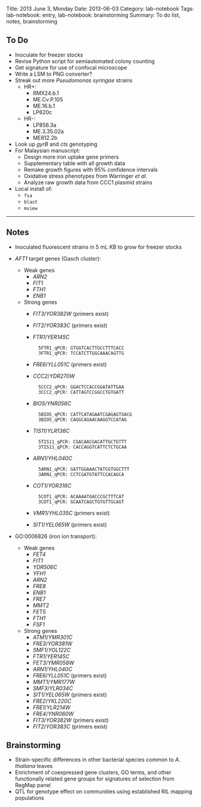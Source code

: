Title: 2013 June 3, Monday
Date: 2013-06-03
Category: lab-notebook
Tags: lab-notebook: entry, lab-notebook: brainstorming
Summary: To do list, notes, brainstorming

## To Do ##

- Inoculate for freezer stocks
- Revise Python script for semiautomated colony counting
- Get signature for use of confocal microscope
- Write a LSM to PNG converter?
- Streak out more _Pseudomonas syringae_ strains
    - HR+:
        - RMX24.b.1
        - ME.Cv.P.105
        - ME.16.b.1
        - LP620c
    - HR-:
        - LP856.3a
        - ME.3.35.02a
        - ME812.2b
- Look up _gyrB_ and _cts_ genotyping
- For Malaysian manuscript:
    - Design more iron uptake gene primers
    - Supplementary table with all growth data
    - Remake growth figures with 95% confidence intervals
    - Oxidative stress phenotypes from Warringer _et al._ 
    - Analyze raw growth data from CCC1 plasmid strains
- Local install of:
    - `fsa`
    - `blast`
    - `mview`

***

## Notes ##

- Inoculated fluorescent strains in 5 mL KB to grow for freezer stocks
- _AFT1_ target genes (Gasch cluster):
    - Weak genes
        - _ARN2_
        - _FIT1_
        - _FTH1_
        - _ENB1_
    - Strong genes
        - _FIT3_/_YOR382W_ (primers exist)
        - _FIT2_/_YOR383C_ (primers exist)
        - _FTR1_/_YER145C_ 

                5FTR1_qPCR: GTGGTCACTTGCCTTTCACC
                3FTR1_qPCR: TCCATCTTGGCAAACAGTTG 

        - _FRE6_/_YLL051C_ (primers exist)
        - _CCC2_/_YDR270W_

                5CCC2_qPCR: GGACTCCACCGGATATTGAA
                3CCC2_qPCR: CATTAGTCCGGCCTGTGATT

        - _BIO5_/_YNR056C_

                5BIO5_qPCR: CATTCATAGAATCGAGAGTGACG
                3BIO5_qPCR: CAGGCAGAACAAGGTCCATAG

        - _TIS11_/_YLR136C_

                5TIS11_qPCR: CGACAACGACATTGCTGTTT
                3TIS11_qPCR: CACCAGGTCATTCTCTGCAA

        - _ARN1_/_YHL040C_

                5ARN1_qPCR: GATTGGAAACTATCGTGGCTTT
                3ARN1_qPCR: CCTCGATGTATTCCACAGCA

        - _COT1_/_YOR316C_

                5COT1_qPCR: ACAAAATGACCCGCTTTCAT
                3COT1_qPCR: GCAATCAGCTGTGTTGCAGT

        - _VMR1_/_YHL035C_ (primers exist)
        - _SIT1_/_YEL065W_ (primers exist)

- GO:0006826 (iron ion transport):
    - Weak genes
        - _FET4_
        - _FIT1_
        - _YDR506C_
        - _YFH1_
        - _ARN2_
        - _FRE8_
        - _ENB1_
        - _FRE7_
        - _MMT2_
        - _FET5_
        - _FTH1_
        - _FSF1_
    - Strong genes
        - _ATM1_/_YMR301C_
        - _FRE3_/_YOR381W_
        - _SMF1_/_YOL122C_
        - _FTR1_/_YER145C_
        - _FET3_/_YMR058W_
        - _ARN1_/_YHL040C_
        - _FRE6_/_YLL051C_ (primers exist)
        - _MMT1_/_YMR177W_
        - _SMF3_/_YLR034C_
        - _SIT1_/_YEL065W_ (primers exist)
        - _FRE2_/_YKL220C_
        - _FRE1_/_YLR214W_
        - _FRE4_/_YNR060W_
        - _FIT3_/_YOR382W_ (primers exist)
        - _FIT2_/_YOR383C_ (primers exist)

## Brainstorming ##

- Strain-specific differences in other bacterial species common to _A. thaliana_
  leaves
- Enrichment of coexpressed gene clusters, GO terms, and other functionally
  related gene groups for signatures of selection from RegMap panel
- QTL for genotype effect on communities using established RIL mapping populations

